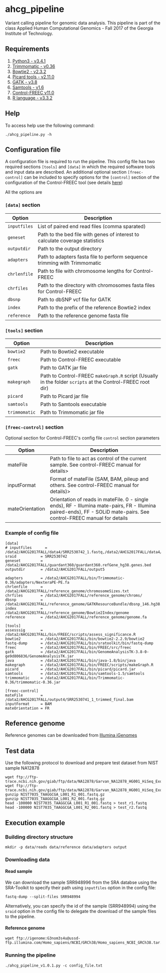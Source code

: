 # ahcg_pipeline

Variant calling pipeline for genomic data analysis. This pipeline is part of the class Applied Human Computational Genomics - Fall 2017 of the Georgia Institute of Technology.


## Requirements

1. [Python3 - v3.4.1](https://www.python.org/download/releases/3.4.1/)
2. [Trimmomatic - v0.36](http://www.usadellab.org/cms/uploads/supplementary/Trimmomatic/Trimmomatic-0.36.zip)
3. [Bowtie2 - v2.3.2](https://sourceforge.net/projects/bowtie-bio/files/bowtie2/2.3.2)
4. [Picard tools - v2.11.0](https://github.com/broadinstitute/picard/releases/download/2.11.0/picard.jar)
5. [GATK - v3.8](https://software.broadinstitute.org/gatk/download/)
6. [Samtools - v1.6](https://downloads.sourceforge.net/project/samtools/samtools/1.6/samtools-1.6.tar.bz2?r=https%3A%2F%2Fsourceforge.net%2Fprojects%2Fsamtools%2F&ts=1510018121&use_mirror=phoenixnap)
7. [Control-FREEC v11.0](https://github.com/BoevaLab/FREEC/archive/v11.0.tar.gz)
8. [R language - v3.3.2](https://cran.cnr.berkeley.edu/)

## Help

To access help use the following command:

```{sh}
./ahcg_pipeline.py -h
```

## Configuration file

A configuration file is required to run the pipeline. This config file has two 
required sections `[tools]` and `[data]` in which the required software tools and input data are described. An additional optional section `[freec-control]` can be included to specify options for the `[control]` section of the configuration of the Control-FREEC tool (see details [here](http://boevalab.com/FREEC/tutorial.html))

All the options are 



### `[data]` section

| Option       | Description                                                                  |
|--------------|------------------------------------------------------------------------------|
| `inputfiles` | List of paired end read files (comma sparated)                               |
| `geneset`    | Path to the bed file with genes of interest to calculate coverage statistics |
| `outputdir`  | Path to the output directory                                                 |
| `adapters`   | Path to adapters fasta file to perform sequence trimming with Trimmomatic    |
| `chrlenfile` | Path to file with chromosome lengths for Control-FREEC                       |
| `chrfiles`   | Path to the directory with chromosomes fasta files for Control-FREEC         |
| `dbsnp`      | Path to dbSNP vcf file for GATK                                              |
| `index`      | Path to the prefix of the reference Bowtie2 index                            |
| `reference`  | Path to the reference genome fasta file                                      |

### `[tools]` section

| Option        | Description                                                                                                |
|---------------|------------------------------------------------------------------------------------------------------------|
| `bowtie2`     | Path to Bowtie2 executable                                                                                 |
| `freec`       | Path to Control-FREEC executable                                                                           |
| `gatk`        | Path to GATK jar file                                                                                      |
| `makegraph`   | Path to Control-FREEC `makeGraph.R` script (Usually in the folder `scripts` at the Control-FREEC root dir) |
| `picard`      | Path to Picard jar file                                                                                    |
| `samtools`    | Path to Samtools executable                                                                                |
| `trimmomatic` | Path to Trimmomatic jar file                                                                               |

### `[freec-control]` section

Optional section for Control-FREEC's config file `control` section parameters

| Option          | Description                                                                                                                                                           |
| --------------- | --------------------------------------------------------------------------------------------------------------------------------------------------------------------- |
| mateFile        | Path to file to act as control of the current sample. See control-FREEC manual for details>                                                                           |
| inputFormat     | Format of mateFile (SAM, BAM, pileup and others. See control-FREEC manual for details)>                                                                               |
| mateOrientation | Orientation of reads in mateFile. 0 - single ends), RF - Illumina mate-pairs, FR - Illumina paired-ends), FF - SOLiD mate-pairs. See control-FREEC manual for details |

### Example of config file

```
[data]
# inputfiles      = /data2/AHCG2017FALL/data4/SRR2530742_1.fastq,/data2/AHCG2017FALL/data4/SRR2530742_2.fastq
sraid           = SRR2530742
geneset         = /data2/AHCG2017FALL/guardant360/guardant360.refGene_hg38.genes.bed
outputdir       = /data2/AHCG2017FALL/output5

adapters        = /data2/AHCG2017FALL/bin/Trimmomatic-0.36/adapters/NexteraPE-PE.fa
chrlenfile      = /data2/AHCG2017FALL/reference_genome/chromosomeSizes.txt
chrfiles        = /data2/AHCG2017FALL/reference_genome/chroms/
dbsnp           = /data2/AHCG2017FALL/reference_genome/GATKResourceBundle/dbsnp_146.hg38.vcf.gz
index           = /data2/AHCG2017FALL/reference_genome/Bowtie2Index/genome
reference       = /data2/AHCG2017FALL/reference_genome/genome.fa

[tools]
assesssig       = /data2/AHCG2017FALL/bin/FREEC/scripts/assess_significance.R
bowtie2         = /data2/AHCG2017FALL/bin/bowtie2-2.2.9/bowtie2
fastq-dump      = /data2/AHCG2017FALL/bin/sratoolkit/bin/fastq-dump
freec           = /data2/AHCG2017FALL/bin/FREEC/src/freec
gatk            = /data2/AHCG2017FALL/bin/GenomeAnalysisTK-3.8-0-ge9d806836/GenomeAnalysisTK.jar
java            = /data2/AHCG2017FALL/bin/java-1.8/bin/java
makegraph       = /data2/AHCG2017FALL/bin/FREEC/scripts/makeGraph.R
picard          = /data2/AHCG2017FALL/bin/picard/picard.jar
samtools        = /data2/AHCG2017FALL/bin/samtools-1.5/samtools
trimmomatic     = /data2/AHCG2017FALL/bin/Trimmomatic-0.36/trimmomatic-0.36.jar

[freec-control]
mateFile        = /data2/AHCG2017FALL/output4/SRR2530741_1_trimmed_final.bam
inputFormat     = BAM
mateOrientation = FR
```

## Reference genome

Reference genomes can be downloaded from [Illumina iGenomes](http://support.illumina.com/sequencing/sequencing_software/igenome.html)

## Test data

Use the following protocol to download and prepare test dataset from NIST sample NA12878

```{sh}
wget ftp://ftp-trace.ncbi.nih.gov/giab/ftp/data/NA12878/Garvan_NA12878_HG001_HiSeq_Exome/NIST7035_TAAGGCGA_L001_R1_001.fastq.gz
wget ftp://ftp-trace.ncbi.nih.gov/giab/ftp/data/NA12878/Garvan_NA12878_HG001_HiSeq_Exome/NIST7035_TAAGGCGA_L001_R2_001.fastq.gz
gunzip NIST7035_TAAGGCGA_L001_R1_001.fastq.gz
gunzip NIST7035_TAAGGCGA_L001_R2_001.fastq.gz
head -100000 NIST7035_TAAGGCGA_L001_R1_001.fastq > test_r1.fastq
head -100000 NIST7035_TAAGGCGA_L001_R2_001.fastq > test_r2.fastq
```

##  Execution example

### Building directory structure

```{sh}
mkdir -p data/reads data/reference data/adapters output
```
### Downloading data

#### Read sample

We can download the sample SRR948996 from the SRA databse using the SRA-Toolkit
to specify their path using `inputfiles` option in the config file:

```{sh}
fastq-dump --split-files SRR948994
```

Alternatively, you can specify the id of the sample (SRR948994) using the
`sraid` option in the config file to delegate the download of the sample files
to the pipeline.

#### Reference genome

```{sh}
wget ftp://igenome:G3nom3s4u@ussd-ftp.illumina.com/Homo_sapiens/NCBI/GRCh38/Homo_sapiens_NCBI_GRCh38.tar.gz
```
###  Running the pipeline

```{sh}
./ahcg_pipeline_v1.0.1.py -c config_file.txt
```
